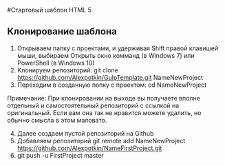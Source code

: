 #Стартовый шаблон HTML 5
## Клонирование шаблона
1. Открываем папку с проектами, и удерживая Shift правой клавишей мыши, выбираем Открыть окно комманд (в Windows 7) или PowerShell (в Windows 10)
2. Клонируем репозиторий: git clone https://github.com/Alexpotkin/GulpTemplate.git NameNewProject
3. Переходим в созданную папку с проектом: cd NameNewProject

Примечание: При клонировании на выходе вы получаете вполне отдельный и самостоятельный репозиторий с ссылкой на оригинальный. Если вам она так не нравится можете удалить, но обычно смысла в этом маловато.

4. Далее создаем пустой репозиторий на Github
5. Добавляем репозиторий git remote add NameNewProject https://github.com/Alexpotkin/NameFirstProject.git
6. git push -u FirstProject master